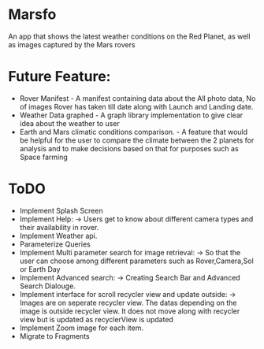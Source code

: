 # Marsfo


An app that shows the latest weather conditions on the Red Planet, as well as images captured by the Mars rovers

# Future Feature:
- Rover Manifest - A manifest containing data about the All photo data, No of images Rover has taken till date along with Launch and Landing date.
- Weather Data graphed - A graph library implementation to give clear idea about the weather to user 
- Earth and Mars climatic conditions comparison. - A feature that would be helpful for the user to compare the climate between the 2 planets for analysis and to make decisions based on that for purposes such as Space farming

# ToDO
- Implement Splash Screen
- Implement Help:
    -> Users get to know about different camera types and their availability in rover.
- Implement Weather api.
- Parameterize Queries
- Implement Multi parameter search for image retrieval:
    -> So that the user can choose among different parameters such as Rover,Camera,Sol or Earth Day
- Implement Advanced search:
    -> Creating Search Bar and Advanced Search Dialouge.
- Implement interface for scroll recycler view and update outside:
    -> Images are on seperate recycler view. The datas depending on the image is outside recycler view. It does not move along with recycler view but is updated as recyclerView is updated
- Implement Zoom image for each item.
- Migrate to Fragments
